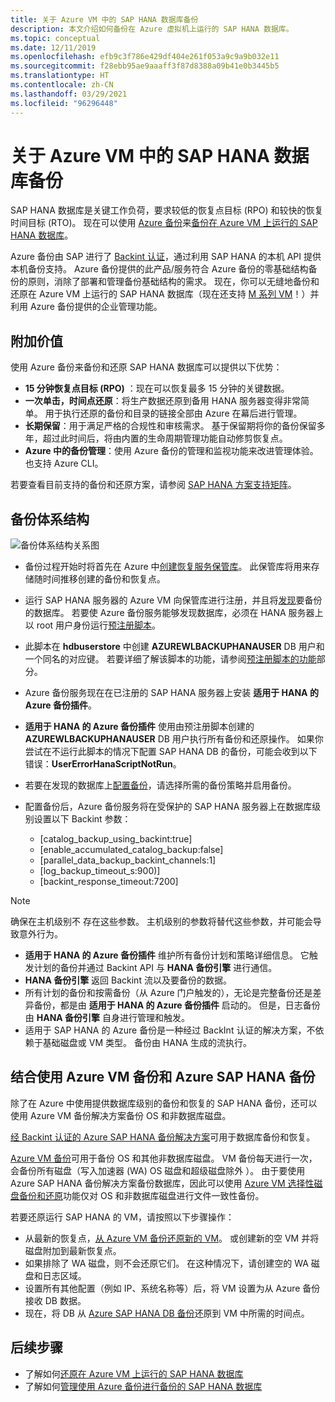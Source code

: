 ```yaml
---
title: 关于 Azure VM 中的 SAP HANA 数据库备份
description: 本文介绍如何备份在 Azure 虚拟机上运行的 SAP HANA 数据库。
ms.topic: conceptual
ms.date: 12/11/2019
ms.openlocfilehash: efb9c3f786e429df404e261f053a9c9a9b032e11
ms.sourcegitcommit: f28ebb95ae9aaaff3f87d8388a09b41e0b3445b5
ms.translationtype: HT
ms.contentlocale: zh-CN
ms.lasthandoff: 03/29/2021
ms.locfileid: "96296448"
---
```

# <a name="about-sap-hana-database-backup-in-azure-vms"></a>关于 Azure VM 中的 SAP HANA 数据库备份

SAP HANA 数据库是关键工作负荷，要求较低的恢复点目标 (RPO) 和较快的恢复时间目标 (RTO)。 现在可以使用 [Azure 备份](./backup-overview.md)来[备份在 Azure VM 上运行的 SAP HANA 数据库](./tutorial-backup-sap-hana-db.md)。

Azure 备份由 SAP 进行了 [Backint 认证](https://www.sap.com/dmc/exp/2013_09_adpd/enEN/#/d/solutions?id=8f3fd455-a2d7-4086-aa28-51d8870acaa5)，通过利用 SAP HANA 的本机 API 提供本机备份支持。 Azure 备份提供的此产品/服务符合 Azure 备份的零基础结构备份的原则，消除了部署和管理备份基础结构的需求。 现在，你可以无缝地备份和还原在 Azure VM 上运行的 SAP HANA 数据库（现在还支持 [M 系列 VM](../virtual-machines/m-series.md)！）并利用 Azure 备份提供的企业管理功能。

## <a name="added-value"></a>附加价值

使用 Azure 备份来备份和还原 SAP HANA 数据库可以提供以下优势：

* **15 分钟恢复点目标 (RPO)** ：现在可以恢复最多 15 分钟的关键数据。
* **一次单击，时间点还原**：将生产数据还原到备用 HANA 服务器变得非常简单。 用于执行还原的备份和目录的链接全部由 Azure 在幕后进行管理。
* **长期保留**：用于满足严格的合规性和审核需求。 基于保留期将你的备份保留多年，超过此时间后，将由内置的生命周期管理功能自动修剪恢复点。
* **Azure 中的备份管理**：使用 Azure 备份的管理和监视功能来改进管理体验。 也支持 Azure CLI。

若要查看目前支持的备份和还原方案，请参阅 [SAP HANA 方案支持矩阵](./sap-hana-backup-support-matrix.md#scenario-support)。

## <a name="backup-architecture"></a>备份体系结构

![备份体系结构关系图](./media/sap-hana-db-about/backup-architecture.png)

* 备份过程开始时将首先在 Azure 中[创建恢复服务保管库](./tutorial-backup-sap-hana-db.md#create-a-recovery-services-vault)。 此保管库将用来存储随时间推移创建的备份和恢复点。
* 运行 SAP HANA 服务器的 Azure VM 向保管库进行注册，并且将[发现](./tutorial-backup-sap-hana-db.md#discover-the-databases)要备份的数据库。 若要使 Azure 备份服务能够发现数据库，必须在 HANA 服务器上以 root 用户身份运行[预注册脚本](https://aka.ms/scriptforpermsonhana)。
* 此脚本在 **hdbuserstore** 中创建 **AZUREWLBACKUPHANAUSER** DB 用户和一个同名的对应键。 若要详细了解该脚本的功能，请参阅[预注册脚本的功能](tutorial-backup-sap-hana-db.md#what-the-pre-registration-script-does)部分。
* Azure 备份服务现在在已注册的 SAP HANA 服务器上安装 **适用于 HANA 的 Azure 备份插件**。
* **适用于 HANA 的 Azure 备份插件** 使用由预注册脚本创建的 **AZUREWLBACKUPHANAUSER** DB 用户执行所有备份和还原操作。 如果你尝试在不运行此脚本的情况下配置 SAP HANA DB 的备份，可能会收到以下错误：**UserErrorHanaScriptNotRun**。
* 若要在发现的数据库上[配置备份](./tutorial-backup-sap-hana-db.md#configure-backup)，请选择所需的备份策略并启用备份。

* 配置备份后，Azure 备份服务将在受保护的 SAP HANA 服务器上在数据库级别设置以下 Backint 参数：
  * [catalog_backup_using_backint:true]
  * [enable_accumulated_catalog_backup:false]
  * [parallel_data_backup_backint_channels:1]
  * [log_backup_timeout_s:900)]
  * [backint_response_timeout:7200]

>[!NOTE]
>确保在主机级别不  存在这些参数。 主机级别的参数将替代这些参数，并可能会导致意外行为。
>

* **适用于 HANA 的 Azure 备份插件** 维护所有备份计划和策略详细信息。 它触发计划的备份并通过 Backint API 与 **HANA 备份引擎** 进行通信。
* **HANA 备份引擎** 返回 Backint 流以及要备份的数据。
* 所有计划的备份和按需备份（从 Azure 门户触发的），无论是完整备份还是差异备份，都是由 **适用于 HANA 的 Azure 备份插件** 启动的。 但是，日志备份由 **HANA 备份引擎** 自身进行管理和触发。
* 适用于 SAP HANA 的 Azure 备份是一种经过 BackInt 认证的解决方案，不依赖于基础磁盘或 VM 类型。 备份由 HANA 生成的流执行。

## <a name="using-azure-vm-backup-with-azure-sap-hana-backup"></a>结合使用 Azure VM 备份和 Azure SAP HANA 备份

除了在 Azure 中使用提供数据库级别的备份和恢复的 SAP HANA 备份，还可以使用 Azure VM 备份解决方案备份 OS 和非数据库磁盘。

[经 Backint 认证的 Azure SAP HANA 备份解决方案](#backup-architecture)可用于数据库备份和恢复。

[Azure VM 备份](backup-azure-vms-introduction.md)可用于备份 OS 和其他非数据库磁盘。 VM 备份每天进行一次，会备份所有磁盘（写入加速器 (WA) OS 磁盘和超级磁盘除外 ）。 由于要使用 Azure SAP HANA 备份解决方案备份数据库，因此可以使用 [Azure VM 选择性磁盘备份和还原](selective-disk-backup-restore.md)功能仅对 OS 和非数据库磁盘进行文件一致性备份。

若要还原运行 SAP HANA 的 VM，请按照以下步骤操作：

* 从最新的恢复点，[从 Azure VM 备份还原新的 VM](backup-azure-arm-restore-vms.md)。 或创建新的空 VM 并将磁盘附加到最新恢复点。
* 如果排除了 WA 磁盘，则不会还原它们。 在这种情况下，请创建空的 WA 磁盘和日志区域。
* 设置所有其他配置（例如 IP、系统名称等）后，将 VM 设置为从 Azure 备份接收 DB 数据。
* 现在，将 DB 从 [Azure SAP HANA DB 备份](sap-hana-db-restore.md#restore-to-a-point-in-time-or-to-a-recovery-point)还原到 VM 中所需的时间点。

## <a name="next-steps"></a>后续步骤

* 了解如何[还原在 Azure VM 上运行的 SAP HANA 数据库](./sap-hana-db-restore.md)
* 了解如何[管理使用 Azure 备份进行备份的 SAP HANA 数据库](./sap-hana-db-manage.md)
